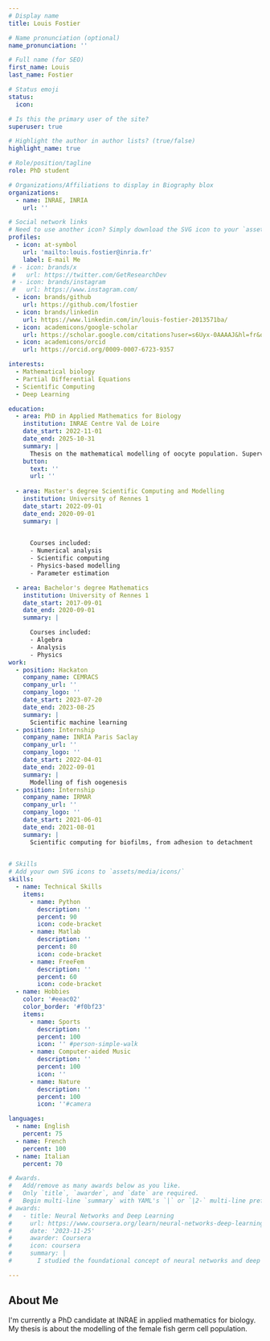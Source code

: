 ```yaml
---
# Display name
title: Louis Fostier

# Name pronunciation (optional)
name_pronunciation: ''

# Full name (for SEO)
first_name: Louis
last_name: Fostier

# Status emoji
status:
  icon: 

# Is this the primary user of the site?
superuser: true

# Highlight the author in author lists? (true/false)
highlight_name: true

# Role/position/tagline
role: PhD student

# Organizations/Affiliations to display in Biography blox
organizations:
  - name: INRAE, INRIA
    url: ''

# Social network links
# Need to use another icon? Simply download the SVG icon to your `assets/media/icons/` folder.
profiles:
  - icon: at-symbol
    url: 'mailto:louis.fostier@inria.fr'
    label: E-mail Me
 # - icon: brands/x
 #   url: https://twitter.com/GetResearchDev
 # - icon: brands/instagram
 #   url: https://www.instagram.com/
  - icon: brands/github
    url: https://github.com/lfostier
  - icon: brands/linkedin
    url: https://www.linkedin.com/in/louis-fostier-2013571ba/
  - icon: academicons/google-scholar
    url: https://scholar.google.com/citations?user=s6Uyx-0AAAAJ&hl=fr&oi=ao
  - icon: academicons/orcid
    url: https://orcid.org/0009-0007-6723-9357

interests:
  - Mathematical biology
  - Partial Differential Equations
  - Scientific Computing
  - Deep Learning

education:
  - area: PhD in Applied Mathematics for Biology
    institution: INRAE Centre Val de Loire 
    date_start: 2022-11-01
    date_end: 2025-10-31
    summary: |
      Thesis on the mathematical modelling of oocyte population. Supervised by Romain Yvinec and Frédérique Clément.
    button:
      text: ''
      url: ''
  
  - area: Master's degree Scientific Computing and Modelling
    institution: University of Rennes 1 
    date_start: 2022-09-01
    date_end: 2020-09-01
    summary: | 
   

      Courses included:
      - Numerical analysis
      - Scientific computing
      - Physics-based modelling
      - Parameter estimation

  - area: Bachelor's degree Mathematics
    institution: University of Rennes 1
    date_start: 2017-09-01
    date_end: 2020-09-01
    summary: |

      Courses included:
      - Algebra 
      - Analysis
      - Physics
work:
  - position: Hackaton
    company_name: CEMRACS
    company_url: ''
    company_logo: ''
    date_start: 2023-07-20
    date_end: 2023-08-25
    summary: |
      Scientific machine learning 
  - position: Internship
    company_name: INRIA Paris Saclay
    company_url: ''
    company_logo: ''
    date_start: 2022-04-01
    date_end: 2022-09-01
    summary: |
      Modelling of fish oogenesis
  - position: Internship
    company_name: IRMAR
    company_url: ''
    company_logo: ''
    date_start: 2021-06-01
    date_end: 2021-08-01
    summary: |
      Scientific computing for biofilms, from adhesion to detachment
   

# Skills
# Add your own SVG icons to `assets/media/icons/`
skills:
  - name: Technical Skills
    items:
      - name: Python
        description: ''
        percent: 90
        icon: code-bracket
      - name: Matlab
        description: ''
        percent: 80
        icon: code-bracket
      - name: FreeFem
        description: ''
        percent: 60
        icon: code-bracket
  - name: Hobbies
    color: '#eeac02'
    color_border: '#f0bf23'
    items:
      - name: Sports
        description: ''
        percent: 100
        icon: '' #person-simple-walk
      - name: Computer-aided Music
        description: ''
        percent: 100
        icon: ''
      - name: Nature
        description: ''
        percent: 100
        icon: ''#camera

languages:
  - name: English
    percent: 75
  - name: French
    percent: 100
  - name: Italian
    percent: 70

# Awards.
#   Add/remove as many awards below as you like.
#   Only `title`, `awarder`, and `date` are required.
#   Begin multi-line `summary` with YAML's `|` or `|2-` multi-line prefix and indent 2 spaces below.
# awards:
#   - title: Neural Networks and Deep Learning
#     url: https://www.coursera.org/learn/neural-networks-deep-learning
#     date: '2023-11-25'
#     awarder: Coursera
#     icon: coursera
#     summary: |
#       I studied the foundational concept of neural networks and deep learning. By the end, I was familiar with the significant technological trends driving the rise of deep learning; build, train, and apply fully connected deep neural networks; implement efficient (vectorized) neural networks; identify key parameters in a neural network’s architecture; and apply deep learning to your own applications.

---
```


## About Me

I'm currently a PhD candidate at INRAE in applied mathematics for biology. My thesis is about the modelling of the female fish germ cell population. 
